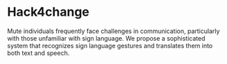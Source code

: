 # Hack4change
Mute individuals frequently face challenges in communication, particularly with those unfamiliar with sign language. We propose a sophisticated system that recognizes sign language gestures and translates them into both text and speech. 

